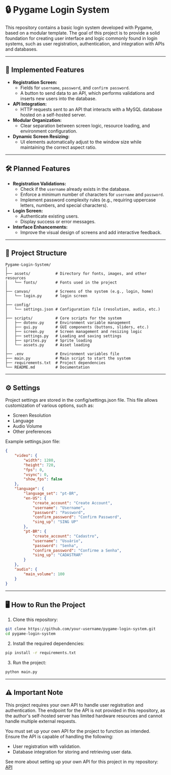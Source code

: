 # 🔒 Pygame Login System

This repository contains a basic login system developed with Pygame, based on a modular template. The goal of this project is to provide a solid foundation for creating user interface and logic commonly found in login systems, such as user registration, authentication, and integration with APIs and databases.

---

## 🚀 Implemented Features

- **Registration Screen:**
  - Fields for `username`, `password`, and `confirm password`.
  - A button to send data to an API, which performs validations and inserts new users into the database.
- **API Integration:**
  - HTTP requests sent to an API that interacts with a MySQL database hosted on a self-hosted server.
- **Modular Organization:**
  - Clear separation between screen logic, resource loading, and environment configuration.
- **Dynamic Screen Resizing:**
  - UI elements automatically adjust to the window size while maintaining the correct aspect ratio.

---

## 🛠️ Planned Features

- **Registration Validations:**
  - Check if the `username` already exists in the database.
  - Enforce a minimum number of characters for `username` and `password`.
  - Implement password complexity rules (e.g., requiring uppercase letters, numbers, and special characters).
- **Login Screen:**
  - Authenticate existing users.
  - Display success or error messages.
- **Interface Enhancements:**
  - Improve the visual design of screens and add interactive feedback.

---

## 📂 Project Structure

```plaintext
Pygame-Login-System/
│
├── assets/           # Directory for fonts, images, and other resources
│   └── fonts/        # Fonts used in the project
│
├── canvas/           # Screens of the system (e.g., login, home)
│   └── login.py      # login screen
│
├── config/
│   └── settings.json # Configuration file (resolution, audio, etc.)
│
├── scripts/          # Core scripts for the system
│   ├── dotenv.py     # Environment variable management
│   ├── gui.py        # GUI components (buttons, sliders, etc.)
│   ├── screen.py     # Screen management and resizing logic
│   ├── settings.py   # Loading and saving settings
│   ├── sprites.py    # Sprite loading
│   └── assets.py     # Asset loading
│
├── .env              # Environment variables file
├── main.py           # Main script to start the system
├── requirements.txt  # Project dependencies
└── README.md         # Documentation
```

---

## ⚙️ Settings

Project settings are stored in the config/settings.json file.
This file allows customization of various options, such as:

- Screen Resolution
- Language
- Audio Volume
- Other preferences

Example settings.json file:

```json
{
    "video": {
        "width": 1280,
        "height": 720,
        "fps": 0,
        "vsync": 0,
        "show_fps": false
    },
    "language": {
        "language_set": "pt-BR",
        "en-US": {
            "create_account": "Create Account",
            "username": "Username",
            "password": "Password",
            "confirm_password": "Confirm Password",
            "sing_up": "SING UP"
        },
        "pt-BR": {
            "create_account": "Cadastro",
            "username": "Usuário",
            "password": "Senha",
            "confirm_password": "Confirme a Senha",
            "sing_up": "CADASTRAR"
        }
    },
    "audio": {
        "main_volume": 100
    }
}
```

---

## 🖥️ How to Run the Project

1. Clone this repository:

```bash
git clone https://github.com/your-username/pygame-login-system.git
cd pygame-login-system
```

2. Install the required dependencies:

```bash
pip install -r requirements.txt
```

3. Run the project:

```bash
python main.py
```

---

## ⚠️ Important Note

This project requires your own API to handle user registration and authentication.
The endpoint for the API is not provided in this repository, as the author's self-hosted server has limited hardware resources and cannot handle multiple external requests.

You must set up your own API for the project to function as intended. Ensure the API is capable of handling the following:

- User registration with validation.
- Database integration for storing and retrieving user data.

See more about setting up your own API for this project in my repository: [API](https://github.com/smuriluu/API)
